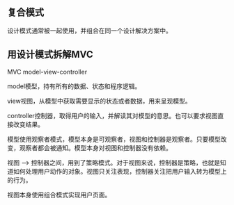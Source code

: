 ## 复合模式

设计模式通常被一起使用，并组合在同一个设计解决方案中。

## 用设计模式拆解MVC

MVC model-view-controller

model模型，持有所有的数据、状态和程序逻辑。

view视图，从模型中获取需要显示的状态或者数据，用来呈现模型。

controller控制器，取得用户的输入，并解读其对模型的意思。也可以要求视图直接改变结果。

模型使用观察者模式，模型本身是可观察者，视图和控制器是观察者。只要模型改变，观察者都会被通知。模型本身对视图和控制器没有依赖。

视图 --> 控制器之间，用到了策略模式。对于视图来说，控制器是策略，也就是知道如何处理用户动作的对象。视图只关注表现，控制器关注把用户输入转为模型上的行为。

视图本身使用组合模式实现用户页面。

